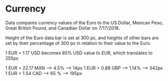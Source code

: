 # Currency

Data compares currency values of the Euro to the US Dollar, Mexican Peso, Great British Pound, and Canadian Dollar on 7/17/2018.

Height of the Euro data bar is set at 300 px, and heights of other bars are set by their percentage of 300 px in relation to their value to the Euro. 

1 EUR = 1.17 USD becomes 85% USD value to EUR, which translates to 255px

1 EUR = 22.17 MXN --> 4.5% --> 14px
1 EUR = 0.88 GBP --> 1.14% --> 342px
1 EUR = 1.54 CAD --> 65 % --> 195px

